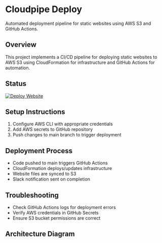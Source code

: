 # Cloudpipe Deploy
Automated deployment pipeline for static websites using AWS S3 and GitHub Actions.

## Overview
This project implements a CI/CD pipeline for deploying static websites to AWS S3 using CloudFormation for infrastructure and GitHub Actions for automation.

## Status
[![Deploy Website](https://github.com/your-username/cloudpipe-deploy/actions/workflows/deploy.yml/badge.svg)](https://github.com/your-username/cloudpipe-deploy/actions/workflows/deploy.yml)



## Setup Instructions
1. Configure AWS CLI with appropriate credentials
2. Add AWS secrets to GitHub repository
3. Push changes to main branch to trigger deployment

## Deployment Process
- Code pushed to main triggers GitHub Actions
- CloudFormation deploys/updates infrastructure
- Website files are synced to S3
- Slack notification sent on completion

## Troubleshooting
- Check GitHub Actions logs for deployment errors
- Verify AWS credentials in GitHub Secrets
- Ensure S3 bucket permissions are correct

## Architecture Diagram